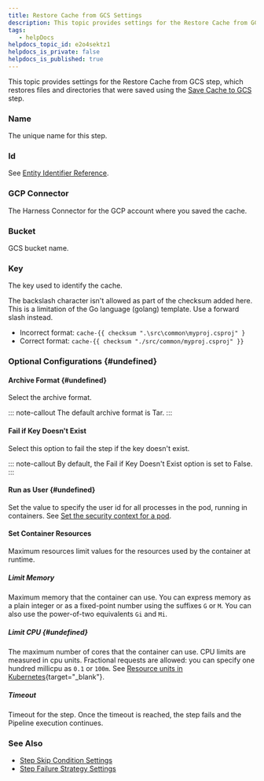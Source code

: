 ```yaml
---
title: Restore Cache from GCS Settings
description: This topic provides settings for the Restore Cache from GCS step, which restores files and directories that were saved using the Save Cache to GCS step. Name. The unique name for this step. Id. See E…
tags: 
   - helpDocs
helpdocs_topic_id: e2o4sektz1
helpdocs_is_private: false
helpdocs_is_published: true
---
```


This topic provides settings for the Restore Cache from GCS step, which
restores files and directories that were saved using the [Save Cache to
GCS](save-cache-to-gcs-step-settings.md) step.

### Name

The unique name for this step.

### Id

See [Entity Identifier
Reference](https://docs.harness.io/article/li0my8tcz3-entity-identifier-reference).

### GCP Connector

The Harness Connector for the GCP account where you saved the cache.

### Bucket

GCS bucket name.

### Key

The key used to identify the cache.

The backslash character isn\'t allowed as part of the checksum added
here. This is a limitation of the Go language (golang) template. Use a
forward slash instead.

-   Incorrect format: `cache-{{ checksum ".\src\common\myproj.csproj" }`
-   Correct format: `cache-{{ checksum "./src/common/myproj.csproj" }}`

### Optional Configurations {#undefined}

#### Archive Format {#undefined}

Select the archive format.

::: note-callout
The default archive format is Tar.
:::

#### Fail if Key Doesn\'t Exist

Select this option to fail the step if the key doesn't exist.

::: note-callout
By default, the Fail if Key Doesn\'t Exist option is set to False.
:::

#### Run as User {#undefined}

Set the value to specify the user id for all processes in the pod,
running in containers. See [Set the security context for a
pod](https://kubernetes.io/docs/tasks/configure-pod-container/security-context/#set-the-security-context-for-a-pod).

#### Set Container Resources

Maximum resources limit values for the resources used by the container
at runtime.

##### Limit Memory

Maximum memory that the container can use. You can express memory as a
plain integer or as a fixed-point number using the suffixes `G` or `M`.
You can also use the power-of-two equivalents `Gi` and `Mi`.

##### Limit CPU {#undefined}

The maximum number of cores that the container can use. CPU limits are
measured in cpu units. Fractional requests are allowed: you can specify
one hundred millicpu as `0.1` or `100m`. See [Resource units in
Kubernetes](https://kubernetes.io/docs/concepts/configuration/manage-resources-containers/#resource-units-in-kubernetes){target="_blank"}.

##### Timeout

Timeout for the step. Once the timeout is reached, the step fails and
the Pipeline execution continues.

### See Also

-   [Step Skip Condition
    Settings](https://docs.harness.io/article/i36ibenkq2-step-skip-condition-settings)
-   [Step Failure Strategy
    Settings](https://docs.harness.io/article/htrur23poj-step-failure-strategy-settings)
